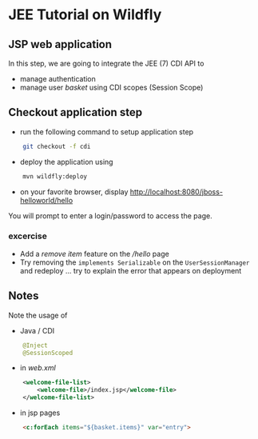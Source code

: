 # JEE Tutorial on Wildfly

## JSP web application
In this step, we are going to integrate the JEE (7) CDI API to 
- manage authentication
- manage user _basket_ using CDI scopes (Session Scope) 

## Checkout application step
* run the following command to setup application step
```sh
	git checkout -f cdi
```
* deploy the application using
```sh
	mvn wildfly:deploy
```
* on your favorite browser, display [http://localhost:8080/jboss-helloworld/hello](http://localhost:8080/jboss-helloworld/hello)

You will prompt to enter a login/password to access the page.

### excercise
* Add a _remove item_ feature on the _/hello_ page
* Try removing the `implements Serializable` on the `UserSessionManager` and redeploy ... try to explain the error that appears on deployment

## Notes
Note the usage of

* Java / CDI
```java
	@Inject
	@SessionScoped
```

* in _web.xml_
```xml
	<welcome-file-list>
		<welcome-file>/index.jsp</welcome-file>
	</welcome-file-list>
```

* in jsp pages
```html
	<c:forEach items="${basket.items}" var="entry">	
```
